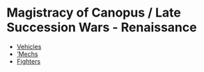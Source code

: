 # Magistracy of Canopus / Late Succession Wars - Renaissance 

- [Vehicles](renaissance/vehicles.md) 
- [’Mechs](renaissance/mechs.md) 
- [Fighters](renaissance/fighters.md) 

